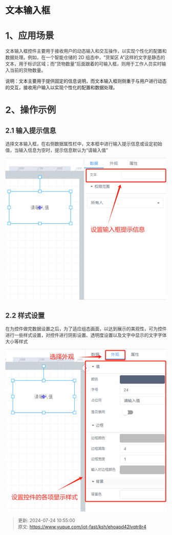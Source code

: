 # 文本输入框

# <font style="color:rgb(51, 51, 51);">1、应用场景</font>
<font style="color:rgb(51, 51, 51);">文本输入框控件主要用于接收用户的动态输入和交互操作，以实现个性化的配置和数据处理。例如，在一个智能仓储的 2D 组态中，“货架区 A”这样的文字是静态的文本，用于标识区域；而“货物数量”后面跟着的可输入框，则用于工作人员实时输入当前的货物数量。</font>

说明：文本主要用于提供固定的信息说明，而文本输入框则侧重于与用户进行动态的交互，接收用户输入以实现个性化的配置和数据处理。

# <font style="color:rgb(51, 51, 51);">2、操作示例</font>
## <font style="color:rgb(51, 51, 51);">2.1 输入提示信息</font>
<font style="color:rgb(51, 51, 51);">选择文本输入框，在右侧数据属性栏中，文本框中进行输入提示信息或设定初始值，当输入信息为空时，提示信息默认为“请输入值”</font>

![1721786418392-3708bea2-7942-4fc4-b299-844da1ab0bf8.png](./img/VlhQ0_YVKONDt4pn/1721786418392-3708bea2-7942-4fc4-b299-844da1ab0bf8-132155.png)

## <font style="color:rgb(51, 51, 51);">2.2 样式设置</font>
<font style="color:rgb(51, 51, 51);">在为控件做完数据设置之后，为了适应组态画面，以达到展示的美观性，可为控件进行一些样式设置，对控件进行阴影设置、透明度设置以及文字中显示的文字字体大小等样式</font>

![1721789683083-620e7365-b667-4556-81d7-66b5554d65d3.png](./img/VlhQ0_YVKONDt4pn/1721789683083-620e7365-b667-4556-81d7-66b5554d65d3-012356.png)





> 更新: 2024-07-24 10:55:00  
> 原文: <https://www.yuque.com/iot-fast/ksh/ehoapd42lvqtr8r4>